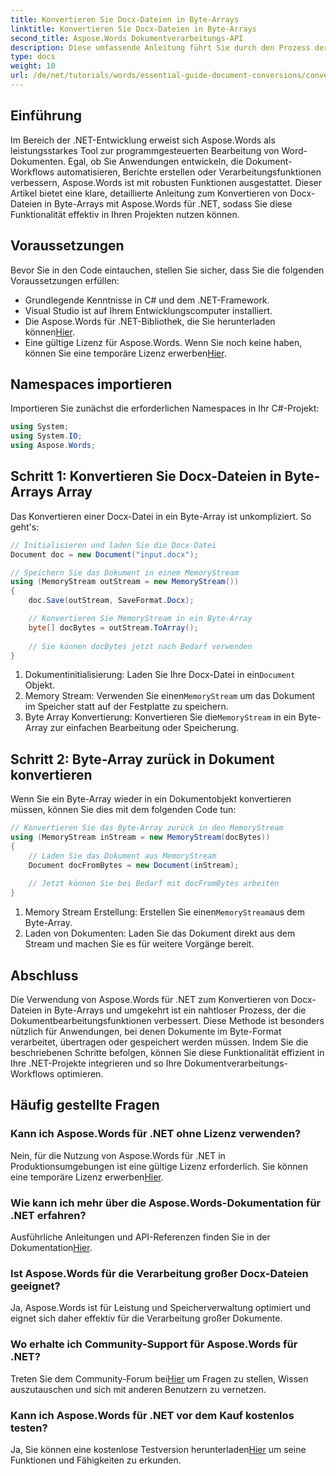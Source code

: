 ```yaml
---
title: Konvertieren Sie Docx-Dateien in Byte-Arrays
linktitle: Konvertieren Sie Docx-Dateien in Byte-Arrays
second_title: Aspose.Words Dokumentverarbeitungs-API
description: Diese umfassende Anleitung führt Sie durch den Prozess der Konvertierung von Docx-Dateien in Byte-Arrays und zurück in Dokumentobjekte mit Aspose.Words für .NET.
type: docs
weight: 10
url: /de/net/tutorials/words/essential-guide-document-conversions/convert-docx-to-byte-arrays/
---
```

## Einführung

Im Bereich der .NET-Entwicklung erweist sich Aspose.Words als leistungsstarkes Tool zur programmgesteuerten Bearbeitung von Word-Dokumenten. Egal, ob Sie Anwendungen entwickeln, die Dokument-Workflows automatisieren, Berichte erstellen oder Verarbeitungsfunktionen verbessern, Aspose.Words ist mit robusten Funktionen ausgestattet. Dieser Artikel bietet eine klare, detaillierte Anleitung zum Konvertieren von Docx-Dateien in Byte-Arrays mit Aspose.Words für .NET, sodass Sie diese Funktionalität effektiv in Ihren Projekten nutzen können.

## Voraussetzungen

Bevor Sie in den Code eintauchen, stellen Sie sicher, dass Sie die folgenden Voraussetzungen erfüllen:

- Grundlegende Kenntnisse in C# und dem .NET-Framework.
- Visual Studio ist auf Ihrem Entwicklungscomputer installiert.
-  Die Aspose.Words für .NET-Bibliothek, die Sie herunterladen können[Hier](https://releases.aspose.com/words/net/).
- Eine gültige Lizenz für Aspose.Words. Wenn Sie noch keine haben, können Sie eine temporäre Lizenz erwerben[Hier](https://purchase.conholdate.com/temporary-license/).

## Namespaces importieren

Importieren Sie zunächst die erforderlichen Namespaces in Ihr C#-Projekt:

```csharp
using System;
using System.IO;
using Aspose.Words;
```

## Schritt 1: Konvertieren Sie Docx-Dateien in Byte-Arrays Array

Das Konvertieren einer Docx-Datei in ein Byte-Array ist unkompliziert. So geht's:

```csharp
// Initialisieren und laden Sie die Docx-Datei
Document doc = new Document("input.docx");

// Speichern Sie das Dokument in einem MemoryStream
using (MemoryStream outStream = new MemoryStream())
{
    doc.Save(outStream, SaveFormat.Docx);

    // Konvertieren Sie MemoryStream in ein Byte-Array
    byte[] docBytes = outStream.ToArray();
    
    // Sie können docBytes jetzt nach Bedarf verwenden
}
```
1.  Dokumentinitialisierung: Laden Sie Ihre Docx-Datei in ein`Document` Objekt.
2.  Memory Stream: Verwenden Sie einen`MemoryStream` um das Dokument im Speicher statt auf der Festplatte zu speichern.
3.  Byte Array Konvertierung: Konvertieren Sie die`MemoryStream` in ein Byte-Array zur einfachen Bearbeitung oder Speicherung.

## Schritt 2: Byte-Array zurück in Dokument konvertieren

Wenn Sie ein Byte-Array wieder in ein Dokumentobjekt konvertieren müssen, können Sie dies mit dem folgenden Code tun:

```csharp
// Konvertieren Sie das Byte-Array zurück in den MemoryStream
using (MemoryStream inStream = new MemoryStream(docBytes))
{
    // Laden Sie das Dokument aus MemoryStream
    Document docFromBytes = new Document(inStream);
    
    // Jetzt können Sie bei Bedarf mit docFromBytes arbeiten
}
```
1.  Memory Stream Erstellung: Erstellen Sie einen`MemoryStream`aus dem Byte-Array.
2. Laden von Dokumenten: Laden Sie das Dokument direkt aus dem Stream und machen Sie es für weitere Vorgänge bereit.

## Abschluss

Die Verwendung von Aspose.Words für .NET zum Konvertieren von Docx-Dateien in Byte-Arrays und umgekehrt ist ein nahtloser Prozess, der die Dokumentbearbeitungsfunktionen verbessert. Diese Methode ist besonders nützlich für Anwendungen, bei denen Dokumente im Byte-Format verarbeitet, übertragen oder gespeichert werden müssen. Indem Sie die beschriebenen Schritte befolgen, können Sie diese Funktionalität effizient in Ihre .NET-Projekte integrieren und so Ihre Dokumentverarbeitungs-Workflows optimieren.

## Häufig gestellte Fragen

### Kann ich Aspose.Words für .NET ohne Lizenz verwenden?
 Nein, für die Nutzung von Aspose.Words für .NET in Produktionsumgebungen ist eine gültige Lizenz erforderlich. Sie können eine temporäre Lizenz erwerben[Hier](https://purchase.conholdate.com/temporary-license/).

### Wie kann ich mehr über die Aspose.Words-Dokumentation für .NET erfahren?
 Ausführliche Anleitungen und API-Referenzen finden Sie in der Dokumentation[Hier](https://reference.aspose.com/words/net/).

### Ist Aspose.Words für die Verarbeitung großer Docx-Dateien geeignet?
Ja, Aspose.Words ist für Leistung und Speicherverwaltung optimiert und eignet sich daher effektiv für die Verarbeitung großer Dokumente.

### Wo erhalte ich Community-Support für Aspose.Words für .NET?
 Treten Sie dem Community-Forum bei[Hier](https://forum.aspose.com/c/words/8) um Fragen zu stellen, Wissen auszutauschen und sich mit anderen Benutzern zu vernetzen.

### Kann ich Aspose.Words für .NET vor dem Kauf kostenlos testen?
 Ja, Sie können eine kostenlose Testversion herunterladen[Hier](https://releases.aspose.com/) um seine Funktionen und Fähigkeiten zu erkunden.